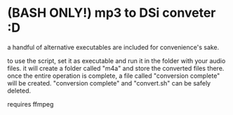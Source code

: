 # (BASH ONLY!) mp3 to DSi conveter :D
a handful of alternative executables are included for convenience's sake.

to use the script, set it as executable and run it in the folder with your audio files. it will create a folder called "m4a" and store the converted files there. once the entire operation is complete, a file called "conversion complete" will be created. "conversion complete" and "convert.sh" can be safely deleted.

requires ffmpeg
